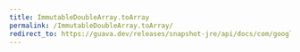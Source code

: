 ```yaml
---
title: ImmutableDoubleArray.toArray
permalink: /ImmutableDoubleArray.toArray/
redirect_to: https://guava.dev/releases/snapshot-jre/api/docs/com/google/common/primitives/ImmutableDoubleArray.html#toArray--
---
```

